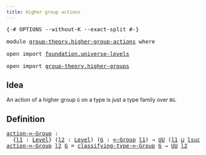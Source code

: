 ```yaml
---
title: Higher group actions
---
```


<pre class="Agda"><a id="46" class="Symbol">{-#</a> <a id="50" class="Keyword">OPTIONS</a> <a id="58" class="Pragma">--without-K</a> <a id="70" class="Pragma">--exact-split</a> <a id="84" class="Symbol">#-}</a>

<a id="89" class="Keyword">module</a> <a id="96" href="group-theory.higher-group-actions.html" class="Module">group-theory.higher-group-actions</a> <a id="130" class="Keyword">where</a>

<a id="137" class="Keyword">open</a> <a id="142" class="Keyword">import</a> <a id="149" href="foundation.universe-levels.html" class="Module">foundation.universe-levels</a>

<a id="177" class="Keyword">open</a> <a id="182" class="Keyword">import</a> <a id="189" href="group-theory.higher-groups.html" class="Module">group-theory.higher-groups</a>
</pre>
## Idea

An action of a higher group `G` on a type is just a type family over `BG`.

## Definition

<pre class="Agda"><a id="action-∞-Group"></a><a id="329" href="group-theory.higher-group-actions.html#329" class="Function">action-∞-Group</a> <a id="344" class="Symbol">:</a>
  <a id="348" class="Symbol">{</a><a id="349" href="group-theory.higher-group-actions.html#349" class="Bound">l1</a> <a id="352" class="Symbol">:</a> <a id="354" href="Agda.Primitive.html#597" class="Postulate">Level</a><a id="359" class="Symbol">}</a> <a id="361" class="Symbol">(</a><a id="362" href="group-theory.higher-group-actions.html#362" class="Bound">l2</a> <a id="365" class="Symbol">:</a> <a id="367" href="Agda.Primitive.html#597" class="Postulate">Level</a><a id="372" class="Symbol">)</a> <a id="374" class="Symbol">(</a><a id="375" href="group-theory.higher-group-actions.html#375" class="Bound">G</a> <a id="377" class="Symbol">:</a> <a id="379" href="group-theory.higher-groups.html#1633" class="Function">∞-Group</a> <a id="387" href="group-theory.higher-group-actions.html#349" class="Bound">l1</a><a id="389" class="Symbol">)</a> <a id="391" class="Symbol">→</a> <a id="393" href="foundation-core.universe-levels.html#235" class="Primitive">UU</a> <a id="396" class="Symbol">(</a><a id="397" href="group-theory.higher-group-actions.html#349" class="Bound">l1</a> <a id="400" href="Agda.Primitive.html#810" class="Primitive Operator">⊔</a> <a id="402" href="Agda.Primitive.html#780" class="Primitive">lsuc</a> <a id="407" href="group-theory.higher-group-actions.html#362" class="Bound">l2</a><a id="409" class="Symbol">)</a>
<a id="411" href="group-theory.higher-group-actions.html#329" class="Function">action-∞-Group</a> <a id="426" href="group-theory.higher-group-actions.html#426" class="Bound">l2</a> <a id="429" href="group-theory.higher-group-actions.html#429" class="Bound">G</a> <a id="431" class="Symbol">=</a> <a id="433" href="group-theory.higher-groups.html#1895" class="Function">classifying-type-∞-Group</a> <a id="458" href="group-theory.higher-group-actions.html#429" class="Bound">G</a> <a id="460" class="Symbol">→</a> <a id="462" href="foundation-core.universe-levels.html#235" class="Primitive">UU</a> <a id="465" href="group-theory.higher-group-actions.html#426" class="Bound">l2</a>
</pre>